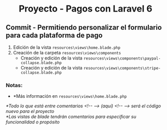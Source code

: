 
  <!-- Title -->
  <h1 align="center">Proyecto - Pagos con Laravel 6</h1>
  <!-- End Title -->

  <!-- Commit name -->
  <h2>Commit - <strong>Permitiendo personalizar el formulario para cada plataforma de pago</strong></h2>
  <!-- End Commit name -->
  
  <!-- Commit instructions -->
  <ol>
    <li>Edición de la vista <code>resources\views\home.blade.php</code></li>
    <li>
      Creación de la carpeta <code>resources\views\components</code>
      <ul>
        <li>Creación y edición de la vista <code>resources\views\components\paypal-collapse.blade.php</code></li>
        <li>Creación y edición de la vista <code>resources\views\components\stripe-collapse.blade.php</code></li>
      </ul>
    </li>
  </ol>
  <!-- End Commit instructions -->
  
  <!-- Notes -->
  <h3>Notas:</h3>

  <ul>
    <li>*Más información en <code>resources\views\home.blade.php</code></li>
  </ul>
    
  <em>
    *Todo lo que está entre comentarios
    &lt;!-- --&gt; (aquí) &lt;!-- --&gt;
    será el código nuevo para el proyecto
  </em>
  <br>
  <em>
    *Las vistas de blade tendrán comentarios para especificar su funcionalidad o propósito
  </em>
  <!-- End notes -->